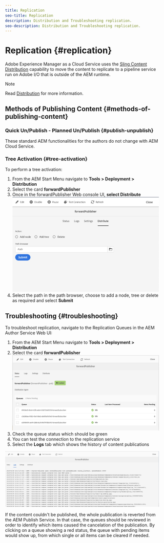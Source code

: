 ```yaml
---
title: Replication
seo-title: Replication
description: Distribution and Troubleshooting replication.
seo-description: Distribution and Troubleshooting replication. 
---
```


# Replication {#replication}

Adobe Experience Manager as a Cloud Service  uses the [Sling Content Distribution](https://sling.apache.org/documentation/bundles/content-distribution.html) capability to move the content to replicate to a pipeline service run on Adobe I/O that is outside of the AEM runtime. 

>[!NOTE]
>
> Read [Distribution](/help/core-concepts/architecture.md#content-distribution) for more information.

## Methods of Publishing Content {#methods-of-publishing-content}

### Quick Un/Publish - Planned Un/Publish {#publish-unpublish}

These standard AEM functionalities for the authors do not change with AEM Cloud Service.

### Tree Activation {#tree-activation}

To perform a tree activation:

1. From the AEM Start Menu navigate to **Tools > Deployment > Distribution**
2. Select the card **forwardPublisher**
3. Once in the forwardPublisher Web console UI, **select Distribute**
![Distribute](assets/distribute.png "Distribute")
4. Select the path in the path browser, choose to add a node, tree or delete as required and select **Submit**

## Troubleshooting {#troubleshooting}

To troubleshoot replication, navigate to the Replication Queues in the AEM Author Service Web UI:

1. From the AEM Start Menu navigate to **Tools > Deployment > Distribution**
2. Select the card **forwardPublisher**
![Status](assets/status.png "Status")
3. Check the queue status which should be green
4. You can test the connection to the replication service
5. Select the **Logs** tab which shows the history of content publications

![Logs](assets/logs.png "Logs")

If the content couldn't be published, the whole publication is reverted from the AEM Publish Service.
In that case, the queues should be reviewed in order to identify which items caused the cancelation of the publication. By clicking on a queue showing a red status, the queue with pending items would show up, from which single or all items can be cleared if needed.
